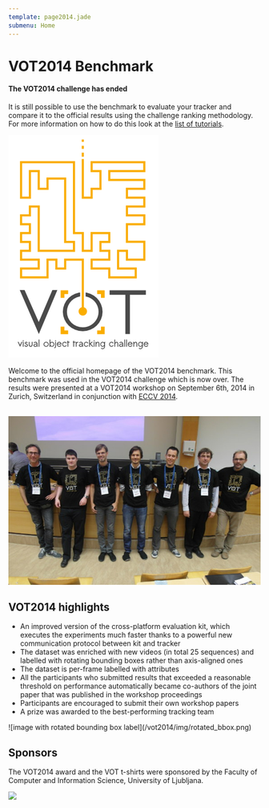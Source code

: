 ```yaml
---
template: page2014.jade
submenu: Home
---
```


# VOT2014 Benchmark

<div class="alert alert-info" role="alert">
<div class="icon-left"><i class="glyphicon glyphicon-info-sign hugeicon"></i> </div>
<h4>The VOT2014 challenge has ended</h4>

It is still possible to use the benchmark to evaluate your tracker and compare it to the official results using the challenge ranking methodology. For more information on how to do this look at the [list of tutorials](/howto/index.html).
</div>

<img class="logo float-right frame" src="../img/vot2014_logo_website_large.png" alt="VOT2014" />

Welcome to the official homepage of the VOT2014 benchmark. This benchmark was used in the VOT2014 challenge which is now over. The results were presented at a VOT2014 workshop on September 6th, 2014 in Zurich, Switzerland in conjunction with [ECCV 2014](http://www.eccv2014.org/).<br/><br/>

<img class="frame float-center" src="img/workshop1.jpg" alt="VOT2013 Workshop" />

## VOT2014 highlights
- An improved version of the cross-platform evaluation kit, which executes the experiments much faster thanks to a powerful new communication protocol between kit and tracker
- The dataset was enriched with new videos (in total 25 sequences) and labelled with rotating bounding boxes rather than axis-aligned ones
- The dataset is per-frame labelled with attributes
- All the participants who submitted results that exceeded a reasonable threshold on performance automatically became co-authors of the joint paper that was published in the workshop proceedings 
- Participants are encouraged to submit their own workshop papers
- A prize was awarded to the best-performing tracking team

<div class="spotlight">
![image with rotated bounding box label](/vot2014/img/rotated_bbox.png)
</div>

## Sponsors

The VOT2014 award and the VOT t-shirts were sponsored by the Faculty of Computer and Information Science, University of Ljubljana.
<div class="spotlight">
<a href="http://www.fri.uni-lj.si/"><img src="/vot2014/img/logo_ljubljana.png" width="250px"/></a>
</div>
